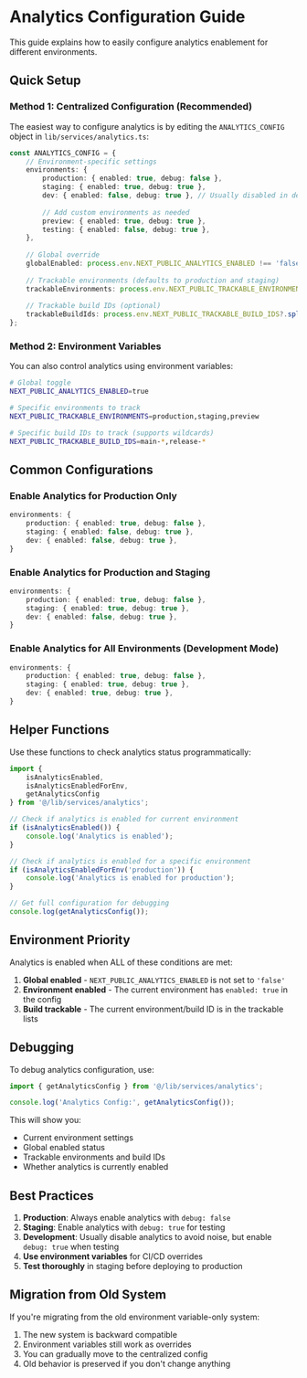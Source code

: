 # Analytics Configuration Guide

This guide explains how to easily configure analytics enablement for different environments.

## Quick Setup

### Method 1: Centralized Configuration (Recommended)

The easiest way to configure analytics is by editing the `ANALYTICS_CONFIG` object in `lib/services/analytics.ts`:

```typescript
const ANALYTICS_CONFIG = {
    // Environment-specific settings
    environments: {
        production: { enabled: true, debug: false },
        staging: { enabled: true, debug: true },
        dev: { enabled: false, debug: true }, // Usually disabled in dev
        
        // Add custom environments as needed
        preview: { enabled: true, debug: true },
        testing: { enabled: false, debug: true },
    },
    
    // Global override
    globalEnabled: process.env.NEXT_PUBLIC_ANALYTICS_ENABLED !== 'false',
    
    // Trackable environments (defaults to production and staging)
    trackableEnvironments: process.env.NEXT_PUBLIC_TRACKABLE_ENVIRONMENTS?.split(',') || ['production', 'staging'],
    
    // Trackable build IDs (optional)
    trackableBuildIds: process.env.NEXT_PUBLIC_TRACKABLE_BUILD_IDS?.split(','),
};
```

### Method 2: Environment Variables

You can also control analytics using environment variables:

```bash
# Global toggle
NEXT_PUBLIC_ANALYTICS_ENABLED=true

# Specific environments to track
NEXT_PUBLIC_TRACKABLE_ENVIRONMENTS=production,staging,preview

# Specific build IDs to track (supports wildcards)
NEXT_PUBLIC_TRACKABLE_BUILD_IDS=main-*,release-*
```

## Common Configurations

### Enable Analytics for Production Only
```typescript
environments: {
    production: { enabled: true, debug: false },
    staging: { enabled: false, debug: true },
    dev: { enabled: false, debug: true },
}
```

### Enable Analytics for Production and Staging
```typescript
environments: {
    production: { enabled: true, debug: false },
    staging: { enabled: true, debug: true },
    dev: { enabled: false, debug: true },
}
```

### Enable Analytics for All Environments (Development Mode)
```typescript
environments: {
    production: { enabled: true, debug: false },
    staging: { enabled: true, debug: true },
    dev: { enabled: true, debug: true },
}
```

## Helper Functions

Use these functions to check analytics status programmatically:

```typescript
import { 
    isAnalyticsEnabled, 
    isAnalyticsEnabledForEnv, 
    getAnalyticsConfig 
} from '@/lib/services/analytics';

// Check if analytics is enabled for current environment
if (isAnalyticsEnabled()) {
    console.log('Analytics is enabled');
}

// Check if analytics is enabled for a specific environment
if (isAnalyticsEnabledForEnv('production')) {
    console.log('Analytics is enabled for production');
}

// Get full configuration for debugging
console.log(getAnalyticsConfig());
```

## Environment Priority

Analytics is enabled when ALL of these conditions are met:

1. **Global enabled** - `NEXT_PUBLIC_ANALYTICS_ENABLED` is not set to `'false'`
2. **Environment enabled** - The current environment has `enabled: true` in the config
3. **Build trackable** - The current environment/build ID is in the trackable lists

## Debugging

To debug analytics configuration, use:

```typescript
import { getAnalyticsConfig } from '@/lib/services/analytics';

console.log('Analytics Config:', getAnalyticsConfig());
```

This will show you:
- Current environment settings
- Global enabled status
- Trackable environments and build IDs
- Whether analytics is currently enabled

## Best Practices

1. **Production**: Always enable analytics with `debug: false`
2. **Staging**: Enable analytics with `debug: true` for testing
3. **Development**: Usually disable analytics to avoid noise, but enable `debug: true` when testing
4. **Use environment variables** for CI/CD overrides
5. **Test thoroughly** in staging before deploying to production

## Migration from Old System

If you're migrating from the old environment variable-only system:

1. The new system is backward compatible
2. Environment variables still work as overrides
3. You can gradually move to the centralized config
4. Old behavior is preserved if you don't change anything 